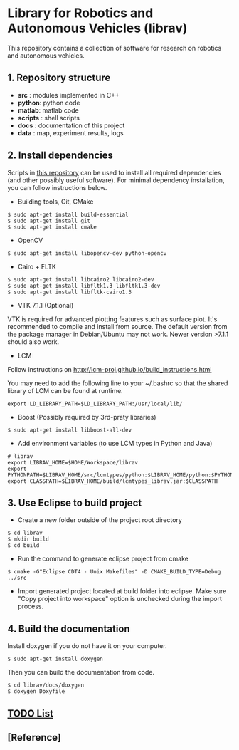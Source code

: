 # Library for Robotics and Autonomous Vehicles (librav)

This repository contains a collection of software for research on robotics and autonomous vehicles.

## 1. Repository structure

* **src** : modules implemented in C++
* **python**: python code
* **matlab**: matlab code
* **scripts** : shell scripts
* **docs** : documentation of this project
* **data** : map, experiment results, logs

## 2. Install dependencies

Scripts in [this repository](https://github.com/rxdu/devel_setup) can be used to install all required dependencies (and other possibly useful software). For minimal dependency installation, you can follow instructions below.

* Building tools, Git, CMake
```
$ sudo apt-get install build-essential
$ sudo apt-get install git
$ sudo apt-get install cmake
```

* OpenCV
```
$ sudo apt-get install libopencv-dev python-opencv
```

* Cairo + FLTK

```
$ sudo apt-get install libcairo2 libcairo2-dev
$ sudo apt-get install libfltk1.3 libfltk1.3-dev
$ sudo apt-get install libfltk-cairo1.3
```

* VTK 7.1.1 (Optional)

VTK is required for advanced plotting features such as surface plot. It's recommended to compile and install from source. The default version from the package manager in Debian/Ubuntu may not work. Newer version >7.1.1 should also work.

* LCM

Follow instructions on http://lcm-proj.github.io/build_instructions.html

You may need to add the following line to your ~/.bashrc so that the shared library of LCM can be found at runtime.

```
export LD_LIBRARY_PATH=$LD_LIBRARY_PATH:/usr/local/lib/
```

* Boost (Possibly required by 3rd-praty libraries)

```
$ sudo apt-get install libboost-all-dev
```

* Add environment variables (to use LCM types in Python and Java)
```
# librav
export LIBRAV_HOME=$HOME/Workspace/librav
export PYTHONPATH=$LIBRAV_HOME/src/lcmtypes/python:$LIBRAV_HOME/python:$PYTHONPATH
export CLASSPATH=$LIBRAV_HOME/build/lcmtypes_librav.jar:$CLASSPATH
```

## 3. Use Eclipse to build project

* Create a new folder outside of the project root directory

```
$ cd librav
$ mkdir build
$ cd build
```

* Run the command to generate eclipse project from cmake

```
$ cmake -G"Eclipse CDT4 - Unix Makefiles" -D CMAKE_BUILD_TYPE=Debug ../src
```
* Import generated project located at build folder into eclipse. Make sure "Copy project into workspace" option is unchecked during the import process.

## 4. Build the documentation

Install doxygen if you do not have it on your computer.
```
$ sudo apt-get install doxygen
```

Then you can build the documentation from code.

```
$ cd librav/docs/doxygen
$ doxygen Doxyfile
```

## [TODO List](TODO.md)

## [Reference]
